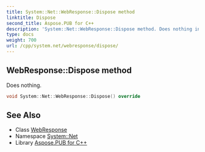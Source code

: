 ```yaml
---
title: System::Net::WebResponse::Dispose method
linktitle: Dispose
second_title: Aspose.PUB for C++
description: 'System::Net::WebResponse::Dispose method. Does nothing in C++.'
type: docs
weight: 700
url: /cpp/system.net/webresponse/dispose/
---
```

## WebResponse::Dispose method


Does nothing.

```cpp
void System::Net::WebResponse::Dispose() override
```

## See Also

* Class [WebResponse](../)
* Namespace [System::Net](../../)
* Library [Aspose.PUB for C++](../../../)
